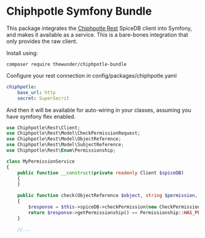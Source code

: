 # Chiphpotle Symfony Bundle

This package integrates the [Chiphpotle Rest](https://github.com/alsbury/chiphpotle-rest) SpiceDB client
into Symfony, and makes it available as a service. This is a bare-bones integration that only provides the raw client.

Install using:

```shell
composer require thewunder/chiphpotle-bundle
```

Configure your rest connection in config/packages/chiphpotle.yaml

```yaml
chiphpotle:
    base_url: http
    secret: SuperSecrit
```

And then it will be available for auto-wiring in your classes, assuming you have symfony flex enabled.

```php
use Chiphpotle\Rest\Client;
use Chiphpotle\Rest\Model\CheckPermissionRequest;
use Chiphpotle\Rest\Model\ObjectReference;
use Chiphpotle\Rest\Model\SubjectReference;
use Chiphpotle\Rest\Enum\Permissionship;

class MyPermissionService
{
    public function __construct(private readonly Client $spiceDB)
    {
    }
    
    public function check(ObjectReference $object, string $permission, SubjectReference $subject): bool
    {
        $response = $this->spiceDB->checkPermission(new CheckPermissionRequest($object, $permission, $subject));
        return $response->getPermissionship() == Permissionship::HAS_PERMISSION;
    }
    
    //...
```
